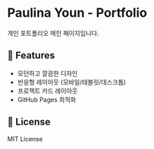 # Paulina Youn - Portfolio

개인 포트폴리오 메인 페이지입니다.

## 🌟 Features

- 모던하고 깔끔한 디자인
- 반응형 레이아웃 (모바일/태블릿/데스크톱)
- 프로젝트 카드 레이아웃
- GitHub Pages 최적화


## 📝 License

MIT License
